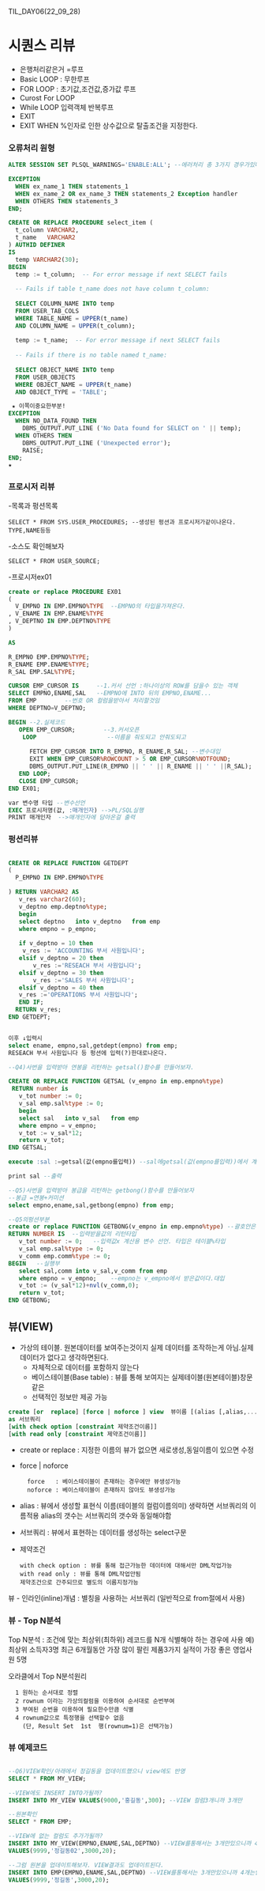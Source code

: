 TIL_DAY06(22_09_28)


# 시퀀스 리뷰

- 은행처리같은거 =루프
- Basic LOOP : 무한루프
- FOR LOOP : 초기값,조건값,증가값 루프
- Curost For LOOP 
- While LOOP 입력객체 반복루프
- EXIT
- EXIT WHEN %인자로 인한 상수값으로 탈출조건을 지정한다.

### 오류처리 원형
```SQL
ALTER SESSION SET PLSQL_WARNINGS='ENABLE:ALL'; --에러처리 총 3가지 경우가있다.

EXCEPTION
  WHEN ex_name_1 THEN statements_1                
  WHEN ex_name_2 OR ex_name_3 THEN statements_2 Exception handler
  WHEN OTHERS THEN statements_3                      
END;

CREATE OR REPLACE PROCEDURE select_item (
  t_column VARCHAR2,
  t_name   VARCHAR2
) AUTHID DEFINER
IS
  temp VARCHAR2(30);
BEGIN
  temp := t_column;  -- For error message if next SELECT fails
 
  -- Fails if table t_name does not have column t_column:
 
  SELECT COLUMN_NAME INTO temp
  FROM USER_TAB_COLS 
  WHERE TABLE_NAME = UPPER(t_name)
  AND COLUMN_NAME = UPPER(t_column);
 
  temp := t_name;  -- For error message if next SELECT fails
 
  -- Fails if there is no table named t_name:
 
  SELECT OBJECT_NAME INTO temp
  FROM USER_OBJECTS
  WHERE OBJECT_NAME = UPPER(t_name)
  AND OBJECT_TYPE = 'TABLE';

 ★ 이쪽이중요한부분!
EXCEPTION
  WHEN NO_DATA_FOUND THEN
    DBMS_OUTPUT.PUT_LINE ('No Data found for SELECT on ' || temp);
  WHEN OTHERS THEN
    DBMS_OUTPUT.PUT_LINE ('Unexpected error');
    RAISE;
END;
★
```

### 프로시저 리뷰

-목록과 펑션목록

    SELECT * FROM SYS.USER_PROCEDURES; --생성된 펑션과 프로시저가같이나온다. TYPE,NAME등등

-소스도 확인해보자

    SELECT * FROM USER_SOURCE;

-프로시저ex01

```sql
create or replace PROCEDURE EX01 
(
  V_EMPNO IN EMP.EMPNO%TYPE  --EMPNO의 타입을가져온다.
, V_ENAME IN EMP.ENAME%TYPE 
, V_DEPTNO IN EMP.DEPTNO%TYPE
) 

AS 

R_EMPNO EMP.EMPNO%TYPE;
R_ENAME EMP.ENAME%TYPE;
R_SAL EMP.SAL%TYPE;

CURSOR EMP_CURSOR IS     --1.커서 선언 :하나이상의 ROW를 담을수 있는 객체
SELECT EMPNO,ENAME,SAL   --EMPNO에 INTO 뒤의 EMPNO,ENAME...
FROM EMP        --번호 OR 컬럼을받아서 처리할것임
WHERE DEPTNO=V_DEPTNO;

BEGIN --2.실제코드
   OPEN EMP_CURSOR;        --3.커서오픈
    LOOP                    --이름을 줘도되고 안줘도되고
    
      FETCH EMP_CURSOR INTO R_EMPNO, R_ENAME,R_SAL; --변수대입
      EXIT WHEN EMP_CURSOR%ROWCOUNT > 5 OR EMP_CURSOR%NOTFOUND;
      DBMS_OUTPUT.PUT_LINE(R_EMPNO || ' ' || R_ENAME || ' ' ||R_SAL);
   END LOOP;
   CLOSE EMP_CURSOR;
END EX01;

var 변수명 타입 --변수선언
EXEC 프로시저명(값, :매개인자) -->PL/SQL실행
PRINT 매개인자  -->매개인자에 담아온걸 출력
```
### 펑션리뷰

```sql

CREATE OR REPLACE FUNCTION GETDEPT 
(
  P_EMPNO IN EMP.EMPNO%TYPE

) RETURN VARCHAR2 AS 
   v_res varchar2(60);
   v_deptno emp.deptno%type;      
   begin   
   select deptno   into v_deptno   from emp
   where empno = p_empno;      
   
   if v_deptno = 10 then
   	v_res := 'ACCOUNTING 부서 사원입니다';
   elsif v_deptno = 20 then
	   v_res :='RESEACH 부서 사원입니다';
   elsif v_deptno = 30 then
	   v_res :='SALES 부서 사원입니다';
   elsif v_deptno = 40 then
   v_res :='OPERATIONS 부서 사원입니다'; 
   END IF; 
  RETURN v_res;
END GETDEPT;


이후 ↓입력시
select ename, empno,sal,getdept(empno) from emp;
RESEACH 부서 사원입니다 등 펑션에 입력(?)한대로나온다.

--Q4)사번을 입력받아 연봉을 리턴하는 getsal()함수를 만들어보자.

CREATE OR REPLACE FUNCTION GETSAL (v_empno in emp.empno%type)
 RETURN number is
   v_tot number := 0;
   v_sal emp.sal%type := 0;      
   begin   
   select sal   into v_sal   from emp
   where empno = v_empno;      
   v_tot := v_sal*12;
   return v_tot;
END GETSAL;

execute :sal :=getsal(값(empno를입력)) --sal에getsal(값(empno를입력))에서 계산한값을 넣고

print sal --출력

--Q5)사번을 입력받아 봉급을 리턴하는 getbong()함수를 만들어보자
--봉급 =연봉+커미션
select empno,ename,sal,getbong(empno) from emp;

--Q5의펑션부분
create or replace FUNCTION GETBONG(v_empno in emp.empno%type) --괄호안은입력받을값을선언
RETURN NUMBER IS  --입력받을값의 리턴타입
   v_tot number := 0;   --입력값x 계산용 변수 선언. 타입은 테이블%타입
   v_sal emp.sal%type := 0;
   v_comm emp.comm%type := 0;
BEGIN   --실행부
   select sal,comm into v_sal,v_comm from emp 
   where empno = v_empno;    --empno는 v_empno에서 받은값이다.대입  
   v_tot := (v_sal*12)+nvl(v_comm,0);
   return v_tot;
END GETBONG;

```

## 뷰(VIEW)
- 가상의 테이블. 원본데이터를 보여주는것이지 실제 데이터를 조작하는게 아님.실제 데이터가 없다고 생각하면된다.
   - 자체적으로 데이터를 포함하지 않는다
   - 베이스테이블(Base table) : 뷰를 통해 보여지는 실제테이블(원본테이블)창문같은
   - 선택적인 정보만 제공 가능
```sql 
create [or  replace] [force | noforce ] view  뷰이름 [(alias [,alias,.....)]
as 서브쿼리
[with check option [constraint 제약조건이름]]
[with read only [constraint 제약조건이름]]
```
  - create or replace : 지정한 이름의 뷰가 없으면 새로생성,동일이름이 있으면 수정
  - force | noforce
  
          force   : 베이스테이블이 존재하는 경우에만 뷰생성가능
          noforce : 베이스테이블이 존재하지 않아도 뷰생성가능
  - alias : 
        뷰에서 생성할 표현식 이름(테이블의 컬럼이름의미)
        생략하면 서브쿼리의 이름적용
        alias의 갯수는 서브쿼리의 갯수와 동일해야함

  - 서브쿼리 : 뷰에서 표현하는 데이터를 생성하는 select구문
  - 제약조건 
  
        with check option : 뷰를 통해 접근가능한 데이터에 대해서만 DML작업가능
        with read only : 뷰를 통해 DML작업안됨
        제약조건으로 간주되므로 별도의 이름지정가능


뷰 - 인라인(inline)개념 : 별칭을 사용하는 서브쿼리 (일반적으로 from절에서 사용)

### 뷰 - Top N분석

  Top N분석 : 조건에 맞는 최상위(최하위) 레코드를 N개 식별해야 하는 경우에 사용
   예) 최상위 소득자3명
         최근 6개월동안 가장 많이 팔린 제품3가지
         실적이 가장 좋은 영업사원 5명
   

   오라클에서 Top N분석원리

      1 원하는 순서대로 정렬
      2 rownum 이라는 가상의컬럼을 이용하여 순서대로 순번부여
      3 부여된 순번을 이용하여 필요한수만큼 식별
      4 rownum값으로 특정행을 선택할수 없음
        (단, Result Set  1st  행(rownum=1)은 선택가능)

### 뷰 예제코드
```SQL 

--Q6)VIEW확인/아래에서 정길동을 업데이트했으니 view에도 반영
SELECT * FROM MY_VIEW;

--VIEW에도 INSERT INTO가될까?
INSERT INTO MY_VIEW VALUES(9000,'홍길동',300); --VIEW 컬럼3개니까 3개만

--원본확인
SELECT * FROM EMP;

--VIEW에 없는 컬럼도 추가가될까?
INSERT INTO MY_VIEW(EMPNO,ENAME,SAL,DEPTNO) --VIEW를통해서는 3개만있으니까 4개는안됨
VALUES(9999,'정길동02',3000,20);

--그럼 원본을 업데이트해보자. VIEW결과도 업데이트된다.
INSERT INTO EMP(EMPNO,ENAME,SAL,DEPTNO) --VIEW를통해서는 3개만있으니까 4개는안됨
VALUES(9999,'정길동',3000,20);

```